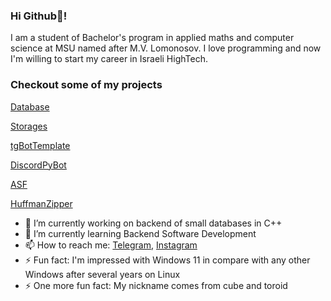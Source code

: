 ### Hi Github👋!
I am a student of Bachelor's program in applied maths and computer science at MSU named after M.V. Lomonosov.
I love programming and now I'm willing to start my career in Israeli HighTech.


### Checkout some of my projects

[Database](../../../database)

[Storages](../../../storages)

[tgBotTemplate](../../../tgBotTemplate)

[DiscordPyBot](../../../discordpy-bot)

[ASF](../../../ASF)

[HuffmanZipper](../../../HuffmanZipper)

<!--
**Cub1tor/Cub1tor** is a ✨ _special_ ✨ repository because its `README.md` (this file) appears on your GitHub profile.

Here are some ideas to get you started:

- 👯 I’m looking to collaborate on ...
- 🤔 I’m looking for help with ...
- 💬 Ask me about ...
- 😄 Pronouns: ...
-->

- 🔭 I’m currently working on backend of small databases in C++
- 🌱 I’m currently learning Backend Software Development
- 📫 How to reach me: [Telegram](https://t.me/Cub11k), [Instagram](https://instagram.com/kost_ost)
- ⚡ Fun fact: I'm impressed with Windows 11 in compare with any other Windows after several years on Linux
- ⚡ One more fun fact: My nickname comes from cube and toroid 
